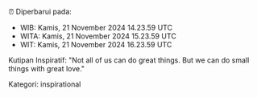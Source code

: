 ⏰ Diperbarui pada:
- WIB: Kamis, 21 November 2024 14.23.59 UTC
- WITA: Kamis, 21 November 2024 15.23.59 UTC
- WIT: Kamis, 21 November 2024 16.23.59 UTC

Kutipan Inspiratif:
"Not all of us can do great things. But we can do small things with great love."


Kategori: inspirational

